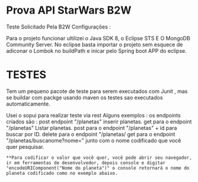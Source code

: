 # Prova API StarWars B2W
Teste Solicitado Pela B2W
Configurações :

   Para o projeto funcionar ultilizei o Java SDK 8, o Eclipse STS E O MongoDB Community Server.
   No eclipse basta importar o projeto sem esquece de adiconar o Lombok no buildPath e inicar pelo Spring boot APP do eclipse.
 
# TESTES
Tem um pequeno pacote de teste para serem executados com Junit , mas se buildar com packge usando maven os testes sao executados automaticamente. 

Usei o sopui para realizar teste via rest Alguns exemplos :
  os endpoints criados são :
    post endpoint "/planetas" inserir planetas.
    get para o endpoint "/planetas" Listar planetas.
    post para o endpoint "/planetas" +  id  para buscar por ID.
    delete para o endpoint "/planetas/
    get para o endpoint "/planetas/buscanome?nome=" junto com o nome codificado que você quer pesquisar.

    **Para codificar o valor que você quer, você pode abrir seu navegador, ir em ferramentas de desenvolvedor, depois console e digitar "encodeURIComponent("Nome do planeta")" o console retornará o nome do planeta codificado como no exemplo abaixo.
     
     
    
    
    



    
